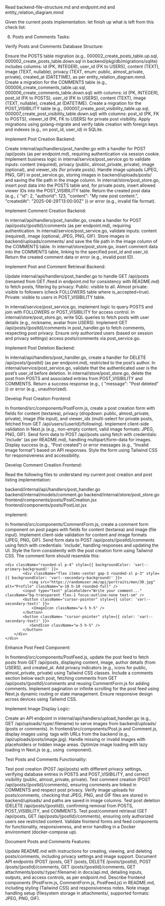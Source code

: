 Read backend-file-structure.md and endpoint.md and entity_relation_diagram.mmd

Given the current posts implementation. let finish up what is left from this check list:

6. Posts and Comments
Tasks:

Verify Posts and Comments Database Structure:

Ensure the POSTS table migration (e.g., 000002_create_posts_table.up.sql, 000002_create_posts_table.down.sql in backend/pkg/db/migrations/sqlite) includes columns: id (PK, INTEGER), user_id (FK to USERS), content (TEXT), image (TEXT, nullable), privacy (TEXT, enum: public, almost_private, private), created_at (DATETIME), as per entity_relation_diagram.mmd.
Create a migration for the COMMENTS table (e.g., 000006_create_comments_table.up.sql, 000006_create_comments_table.down.sql) with columns: id (PK, INTEGER), post_id (FK to POSTS), user_id (FK to USERS), content (TEXT), image (TEXT, nullable), created_at (DATETIME).
Create a migration for the POST_VISIBILITY table (e.g., 000007_create_post_visibility_table.up.sql, 000007_create_post_visibility_table.down.sql) with columns: post_id (PK, FK to POSTS), viewer_id (PK, FK to USERS) for private post visibility.
Apply migrations using golang-migrate and verify table creation with foreign keys and indexes (e.g., on post_id, user_id) in SQLite.


Implement Post Creation Backend:

Create internal/api/handlers/post_handler.go with a handler for POST /api/posts (as per endpoint.md), requiring authentication via session cookie.
Implement business logic in internal/service/post_service.go to validate inputs: content (required), privacy (public, almost_private, private), image (optional), and viewer_ids (for private posts).
Handle image uploads (JPEG, PNG, GIF) in post_service.go, storing images in backend/uploads/posts/ and saving the file path in the image column.
In internal/store/post_store.go, insert post data into the POSTS table and, for private posts, insert allowed viewer IDs into the POST_VISIBILITY table.
Return the created post data (e.g., { "id": 2, "authorId": 123, "content": "My new post content.", "createdAt": "2025-06-29T13:00:00Z" }) or error (e.g., invalid file format).


Implement Comment Creation Backend:

In internal/api/handlers/post_handler.go, create a handler for POST /api/posts/{postId}/comments (as per endpoint.md), requiring authentication.
In internal/service/post_service.go, validate inputs: content (required), image (optional, JPEG, PNG, GIF).
Store images in backend/uploads/comments/ and save the file path in the image column of the COMMENTS table.
In internal/store/post_store.go, insert comment data into the COMMENTS table, linking to the specified post_id and user_id.
Return the created comment data or error (e.g., invalid post ID).


Implement Post and Comment Retrieval Backend:

Update internal/api/handlers/post_handler.go to handle GET /api/posts (renamed from GET /feed in endpoint.md for consistency with README.md) to fetch posts, filtering by privacy:
Public: visible to all.
Almost private: visible to followers (check FOLLOWERS table where is_accepted=true).
Private: visible to users in POST_VISIBILITY table.


In internal/service/post_service.go, implement logic to query POSTS and join with FOLLOWERS or POST_VISIBILITY for access control.
In internal/store/post_store.go, write SQL queries to fetch posts with user details (e.g., nickname, avatar from USERS).
Implement GET /api/posts/{postId}/comments in post_handler.go to fetch comments, respecting post privacy.
Ensure only authorized users (based on session and privacy settings) access posts/comments via post_service.go.


Implement Post Deletion Backend:

In internal/api/handlers/post_handler.go, create a handler for DELETE /api/posts/{postId} (as per endpoint.md), restricted to the post’s author.
In internal/service/post_service.go, validate that the authenticated user is the post’s user_id before deletion.
In internal/store/post_store.go, delete the post from POSTS and associated entries from POST_VISIBILITY and COMMENTS.
Return a success response (e.g., { "message": "Post deleted" }) or error (e.g., unauthorized).


Develop Post Creation Frontend:

In frontend/src/components/PostForm.js, create a post creation form with fields for content (textarea), privacy (dropdown: public, almost_private, private), image (file input), and viewer_ids (multi-select for private posts, fetched from GET /api/users/{userId}/following).
Implement client-side validation in Next.js (e.g., non-empty content, valid image formats: JPEG, PNG, GIF).
Send form data to POST /api/posts using fetch with credentials: 'include' (as per README.md), handling multipart/form-data for images.
Display success (e.g., “Post created”) or error messages (e.g., “Invalid image format”) based on API responses.
Style the form using Tailwind CSS for responsiveness and accessibility.


Develop Comment Creation Frontend:

Read the following files to understand my current post creation and post listing implementation: 

backend/internal/api/handlers/post_handler.go
backend/internal/models/comment.go
backend/internal/store/post_store.go
frontend/components/posts/PostCreation.jsx
frontend/components/posts/PostList.jsx

implement: 

In frontend/src/components/CommentForm.js, create a comment form component on post pages with fields for content (textarea) and image (file input).
Implement client-side validation for content and image formats (JPEG, PNG, GIF).
Send form data to POST /api/posts/{postId}/comments using fetch with credentials: 'include', handling responses and updating the UI.
Style the form consistently with the post creation form using Tailwind CSS. The comment form should resemble this:

```
<div className="rounded-xl p-4" style={{ backgroundColor: 'var(--primary-background)' }}>
        <div className="flex items-center gap-3 rounded-xl p-3" style={{ backgroundColor: 'var(--secondary-background)' }}>
           <img src="https://randomuser.me/api/portraits/men/30.jpg" alt="Profile" className="w-10 h-10 rounded-full" />
        <input type="text" placeholder="Write your comment..." className="bg-transparent flex-1 focus:outline-none text-sm" />
        <button className="cursor-pointer" style={{ color: 'var(--secondary-text)' }}>
            <ImageIcon className="w-5 h-5" />
        </button>
        <button className= "cursor-pointer" style={{ color: 'var(--secondary-text)' }}>
           <SendIcon className="w-5 h-5" />
        </button>
    </div>
</div>
```


Enhance Post Feed Component:

In frontend/src/components/PostFeed.js, update the post feed to fetch posts from GET /api/posts, displaying content, image, author details (from USERS), and created_at.
Add privacy indicators (e.g., icons for public, almost_private, private) using Tailwind CSS classes.
Include a comments section below each post, fetching comments from GET /api/posts/{postId}/comments and reusing CommentForm.js for adding comments.
Implement pagination or infinite scrolling for the post feed using Next.js dynamic routing or state management.
Ensure responsive design across devices using Tailwind CSS.


Implement Image Display Logic:

Create an API endpoint in internal/api/handlers/upload_handler.go (e.g., GET /api/uploads/:type/:filename) to serve images from backend/uploads/ (posts or comments).
In frontend/src/components/Post.js and Comment.js, display images using <img> tags with URLs from the backend (e.g., /api/uploads/posts/image.jpg).
Handle missing or invalid images with placeholders or hidden image areas.
Optimize image loading with lazy loading in Next.js (e.g., using <Image> component).


Test Posts and Comments Functionality:

Test post creation (POST /api/posts) with different privacy settings, verifying database entries in POSTS and POST_VISIBILITY, and correct visibility (public, almost_private, private).
Test comment creation (POST /api/posts/{postId}/comments), ensuring comments are linked in COMMENTS and respect post privacy.
Verify image uploads for posts/comments, checking that JPEG, PNG, and GIF files are stored in backend/uploads/ and paths are saved in image columns.
Test post deletion (DELETE /api/posts/{postId}), confirming removal from POSTS, POST_VISIBILITY, and COMMENTS.
Test post/comment retrieval (GET /api/posts, GET /api/posts/{postId}/comments), ensuring only authorized users see restricted content.
Validate frontend forms and feed components for functionality, responsiveness, and error handling in a Docker environment (docker-compose up).


Document Posts and Comments Features:

Update README.md with instructions for creating, viewing, and deleting posts/comments, including privacy settings and image support.
Document API endpoints (POST /posts, GET /posts, DELETE /posts/{postId}, POST /posts/{postId}/comments, GET /posts/{postId}/comments, GET attachments/posts/:type/:filename) in docs/api.md, detailing inputs, outputs, and access controls, as per endpoint.md.
Describe frontend components (PostForm.js, CommentForm.js, PostFeed.js) in README.md, including styling (Tailwind CSS) and responsiveness notes.
Note image handling setup (filesystem storage in attachments/, supported formats: JPEG, PNG, GIF).